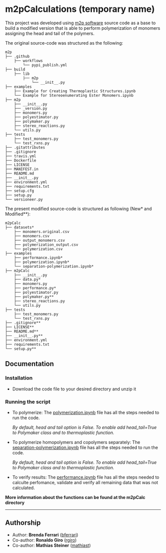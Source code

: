 # m2pCalculations (temporary name)

This project was developed using [m2p software](https://github.com/NREL/m2p) source code as a base to build a modified version that is able to perform polymerization of monomers assigning the head and tail of the polymers.

The original source-code was structured as the following: 

```
m2p
├── .github
    ├── workflows
        └── pypi_publish.yml
├── build
    ├── lib
        ├── m2p
            └── __init__.py
├── examples
    ├── Example for Creating Thermoplastic Structures.ipynb
    └── Example for Stereoenumerating Ester Monomers.ipynb
├── m2p
    ├── __init__.py
    ├── _version.py
    ├── monomers.py
    ├── polyestimator.py
    ├── polymaker.py
    ├── stereo_reactions.py
    └── utils.py
├── tests
    ├── test_monomers.py
    └── test_rxns.py
├── .gitattributes
├── .gitignore
├── travis.yml
├── Dockerfile
├── LICENSE
├── MANIFEST.in
├── README.md
├── __init__.py
├── environment.yml
├── requirements.txt
├── setup.cfg
├── setup.py
└── versioneer.py
```

The present modified source-code is structured as following (New* and Modified**):

```
m2pCalc
├── datasets*
    ├── monomers.original.csv
    ├── monomers.csv
    ├── output_monomers.csv
    ├── polymerization_output.csv
    └── polymerization.csv
├── examples
    ├── performance.ipynb*
    ├── polymerization.ipynb*
    └── separation-polymerization.ipynb*
├── m2pCalc
    ├── __init__.py
    ├── data.py*
    ├── monomers.py
    ├── performance.py*
    ├── polyestimator.py
    ├── polymaker.py**
    ├── stereo_reactions.py
    └── utils.py
├── tests
    ├── test_monomers.py
    └── test_rxns.py
├── .gitignore**
├── LICENSE**
├── README.md**
├── __init__.py**
├── environment.yml
├── requirements.txt
└── setup.py**
```


## Documentation

### **Installation**

* Download the code file to your desired directory and unzip it


### **Running the script**

* To polymerize: The [polymerization.ipynb](polymerization.ipynb) file has all the steps needed to run the code.

    *By default, head and tail option is False. To enable add head_tail=True to Polymaker class and to thermoplastic function.*

* To polymerize homopolymers and copolymers separately: The [separation-polymerization.ipynb](polymerization.ipynb) file has all the steps needed to run the code.

    *By default, head and tail option is False. To enable add head_tail=True to Polymaker class and to thermoplastic function.*

* To verify results: The [performance.ipynb](performance.ipynb) file has all the steps needed to calculte perfomance, validate and verify all remaining data that was not calculated.

**More information about the functions can be found at the m2pCalc directory**

---
## Authorship


* Author: **Brenda Ferrari** ([bferrari](https://github.ibm.com/bferrari))
* Co-author: **Ronaldo Giro** ([rgiro](https://github.ibm.com/rgiro))
* Co-author: **Mathias Steiner** ([mathiast](https://github.ibm.com/mathiast))